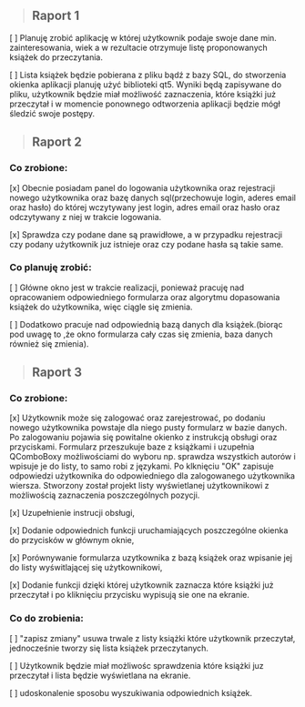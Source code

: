 > ## Raport 1

[ ] Planuję zrobić aplikację w której użytkownik podaje swoje dane min. zainteresowania, wiek a w rezultacie otrzymuje listę proponowanych książek do przeczytania. 

[ ] Lista książek będzie pobierana z pliku bądź z bazy SQL, do stworzenia okienka aplikacji planuję użyć biblioteki qt5. Wyniki będą zapisywane do pliku, użytkownik będzie miał możliwość zaznaczenia, które książki już przeczytał i w momencie ponownego odtworzenia aplikacji będzie mógł śledzić swoje postępy. 

> ## Raport 2 

### Co zrobione:

[x] Obecnie posiadam panel do logowania użytkownika oraz rejestracji nowego użytkownika oraz bazę danych sql(przechowuje login, aderes email oraz hasło) do której wczytywany jest login, adres email oraz hasło oraz odczytywany z niej w trakcie logowania.

[x] Sprawdza czy podane dane są prawidłowe, a w przypadku rejestracji czy podany użytkownik juz istnieje oraz czy podane hasła są takie same.

### Co planuję zrobić:

[ ] Główne okno jest w trakcie realizacji, ponieważ pracuję nad opracowaniem odpowiedniego formularza oraz algorytmu dopasowania książek do użytkownika, więc ciągle się zmienia. 

[ ] Dodatkowo pracuje nad odpowiednią bazą danych dla książek.(biorąc pod uwagę to ,że okno formularza cały czas się zmienia, baza danych również się zmienia).

> ## Raport 3

### Co zrobione:

[x] Użytkownik może się zalogować oraz zarejestrować, po dodaniu nowego użytkownika powstaje dla niego pusty formularz w bazie danych. Po zalogowaniu pojawia się powitalne okienko z instrukcją obsługi oraz przyciskami. Formularz przeszukuje baze z książkami i uzupełnia QComboBoxy możliwościami do wyboru np. sprawdza wszystkich autorów i wpisuje je do listy, to samo robi z językami. Po klknięciu "OK" zapisuje odpowiedzi użytkownika do odpowiedniego dla zalogowanego użytkownika wiersza. Stworzony został projekt listy wyświetlanej użytkownikowi z możliwością zaznaczenia poszczególnych pozycji.

[x] Uzupełnienie instrucji obsługi,

[x] Dodanie odpowiednich funkcji uruchamiających poszczególne okienka do przycisków w głównym oknie,

[x] Porównywanie formularza uzytkownika z bazą książek oraz wpisanie jej do listy wyświtlającej się użytkownikowi, 

[x] Dodanie funkcji dzięki której użytkownik zaznacza które książki już przeczytał i po kliknięciu przycisku wypisują sie one na ekranie.

### Co do zrobienia:

[ ] "zapisz zmiany" usuwa trwale z listy książki które użytkownik przeczytał, jednocześnie tworzy się lista książek przeczytanych.

[ ] Użytkownik będzie miał możliwośc sprawdzenia które książki juz przeczytał i lista będzie wyświetlana na ekranie.

[ ] udoskonalenie sposobu wyszukiwania odpowiednich książek.



